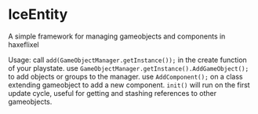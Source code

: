 IceEntity
=========

A simple framework for managing gameobjects and components in haxeflixel

Usage:
  call ```add(GameObjectManager.getInstance());``` in the create function of your playstate.
  use ```GameObjectManager.getInstance().AddGameObject();``` to add objects or groups to the manager.
  use ```AddComponent();``` on a class extending gameobject to add a new component.
  ```init()``` will run on the first update cycle, useful for getting and stashing references to other gameobjects.
  
